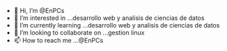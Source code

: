 - 👋 Hi, I’m @EnPCs
- 👀 I’m interested in ...desarrollo web y analisis de ciencias de datos
- 🌱 I’m currently learning ...desarrollo web y analisis de ciencias de datos
- 💞️ I’m looking to collaborate on ...gestion linux
- 📫 How to reach me ...@EnPCs

<!---
EnPCs/EnPCs is a ✨ special ✨ repository because its `README.md` (this file) appears on your GitHub profile.
You can click the Preview link to take a look at your changes.
--->
